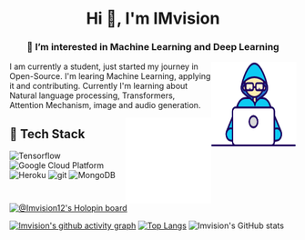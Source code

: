 <h1 align="center">Hi 👋, I'm IMvision</h1>
<h3 align="center">👀 I’m interested in Machine Learning and Deep Learning</h3>


<img align="right" width=150px height=150px alt="side_sticker" src="https://github.com/IMvision12/IMvision12/blob/main/Developer.gif" />

I am currently a student, just started my journey in Open-Source. I'm learing Machine Learning, applying it and contributing. Currently I'm learning about Natural language processing, Transformers, Attention Mechanism, image and audio generation.


<img align="right" width=150px height=150px alt="side_sticker" src="https://github.com/IMvision12/IMvision12/blob/main/giphy.gif" />

## 🔨 Tech Stack 

<p>
  <img alt="Tensorflow" src="https://img.shields.io/badge/TensorFlow-23FF6F00?style=for-the-badge&logo=TensorFlow&logoColor=white" />
  <img alt="Google Cloud Platform" src="https://img.shields.io/badge/-Google_Cloud_Platform-1a73e8?style=flat-square&logo=google-cloud&logoColor=white" />
  <img alt="Heroku" src="https://img.shields.io/badge/-Heroku-430098?style=flat-square&logo=heroku&logoColor=white" />
  <img alt="git" src="https://img.shields.io/badge/-Git-F05032?style=flat-square&logo=git&logoColor=white" />
  <img alt="MongoDB" src="https://img.shields.io/badge/-MongoDB-13aa52?style=flat-square&logo=mongodb&logoColor=white" />
</p>

[![@Imvision12's Holopin board](https://holopin.me/imvision)](https://holopin.io/@imvision)

[![Imvision's github activity graph](https://github-readme-activity-graph.cyclic.app/graph?username=imvision12&theme=merko)](https://github.com/durgesh716/github-readme-activity-graph)
[![Top Langs](https://github-readme-stats-two-nu-79.vercel.app/api/top-langs/?username=imvision12&layout=compact&theme=merko)](https://github.com/imvision12/github-readme-stats)
![Imvision's GitHub stats](https://github-readme-stats-two-nu-79.vercel.app/api?username=imvision12&show_icons=true&theme=merko)
